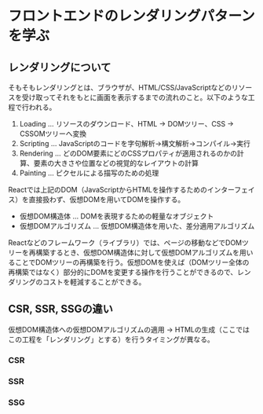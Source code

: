 # フロントエンドのレンダリングパターンを学ぶ

## レンダリングについて

そもそもレンダリングとは、ブラウザが、HTML/CSS/JavaScriptなどのリソースを受け取ってそれをもとに画面を表示するまでの流れのこと。以下のような工程で行われる。

1. Loading … リソースのダウンロード、HTML → DOMツリー、CSS → CSSOMツリーへ変換
2. Scripting … JavaScriptのコードを字句解析→構文解析→コンパイル→実行
3. Rendering … どのDOM要素にどのCSSプロパティが適用されるのかの計算、要素の大きさや位置などの視覚的なレイアウトの計算
4. Painting … ピクセルによる描写のための処理

Reactでは上記のDOM（JavaScriptからHTMLを操作するためのインターフェイス）を直接扱わず、仮想DOMを用いてDOMを操作する。

- 仮想DOM構造体 … DOMを表現するための軽量なオブジェクト
- 仮想DOMアルゴリズム … 仮想DOM構造体を用いた、差分適用アルゴリズム

Reactなどのフレームワーク（ライブラリ）では、ページの移動などでDOMツリーを再構築するとき、仮想DOM構造体に対して仮想DOMアルゴリズムを用いることでDOMツリーの再構築を行う。仮想DOMを使えば（DOMツリー全体の再構築ではなく）部分的にDOMを変更する操作を行うことができるので、レンダリングのコストを軽減することができる。

## CSR, SSR, SSGの違い

仮想DOM構造体への仮想DOMアルゴリズムの適用 → HTMLの生成（ここではこの工程を「レンダリング」とする）を行うタイミングが異なる。

### CSR

### SSR

### SSG
